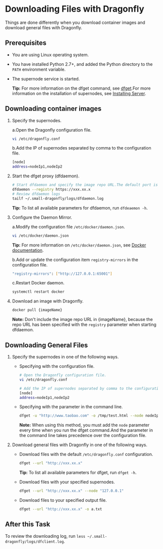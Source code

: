 # Downloading Files with Dragonfly

Things are done differently when you download container images and download general files with Dragonfly.

## Prerequisites

- You are using Linux operating system.
- You have installed Python 2.7+, and added the Python directory to the `PATH` environment variable.
- The supernode service is started.

    **Tip:** For more information on the dfget command, see [dfget](../cli_ref/dfget.md).For more information on the installation of supernodes, see [Installing Server](install_server.md).

## Downloading container images

1. Specify the supernodes.

    a.Open the Dragonfly configuration file.

    ```sh
    vi /etc/dragonfly.conf
    ```

    b.Add the IP of supernodes separated by comma to the configuration file.

    ```sh
    [node]
    address=nodeIp1,nodeIp2
    ```

2. Start the dfget proxy (dfdaemon).

    ```sh
    # Start dfdaemon and specify the image repo URL.The default port is `65001`.
    dfdaemon --registry https://xxx.xx.x
    # Review dfdaemon logs
    tailf ~/.small-dragonfly/logs/dfdaemon.log
    ```

    **Tip:** To list all available parameters for dfdaemon, run `dfdeaemon -h`.

3. Configure the Daemon Mirror.

    a.Modify the configuration file `/etc/docker/daemon.json`.

    ```sh
    vi /etc/docker/daemon.json
    ```

    **Tip:** For more information on `/etc/docker/daemon.json`, see [Docker documentation](https://docs.docker.com/registry/recipes/mirror/#configure-the-cache).

    b.Add or update the configuration item `registry-mirrors` in the configuration file.

    ```sh
    "registry-mirrors": ["http://127.0.0.1:65001"]
    ```

    c.Restart Docker daemon.

    ```bash
    systemctl restart docker
    ```

4. Download an image with Dragonfly.

    ```bash
    docker pull {imageName}
    ```

    **Note:** Don't include the image repo URL in {imageName}, because the repo URL has been specified with the `registry` parameter when starting dfdaemon.

## Downloading General Files

1. Specify the supernodes in one of the following ways.

    - Specifying with the configuration file.

        ```sh
        # Open the Dragonfly configuration file.
        vi /etc/dragonfly.conf

        # Add the IP of supernodes separated by comma to the configuration file
        [node]
        address=nodeIp1,nodeIp2
        ```

    - Specifying with the parameter in the command line.

        ```sh
        dfget -u "http://www.taobao.com" -o /tmp/test.html --node nodeIp1,nodeIp2
        ```

        **Note:** When using this method, you must add the `node` parameter every time when you run the dfget command.And the parameter in the command line takes precedence over the configuration file.

2. Download general files with Dragonfly in one of the following ways.

    - Download files with the default `/etc/dragonfly.conf` configuration.

        ```sh
        dfget --url "http://xxx.xx.x"
        ```

        **Tip:** To list all available parameters for dfget, run `dfget -h`.

    - Download files with your specified supernodes.

        ```sh
        dfget --url "http://xxx.xx.x" --node "127.0.0.1"
        ```

    - Download files to your specified output file.

        ```sh
        dfget --url "http://xxx.xx.x" -o a.txt
        ```

## After this Task

To review the downloading log, run `less ~/.small-dragonfly/logs/dfclient.log`.

